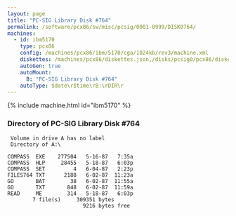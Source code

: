 ```yaml
---
layout: page
title: "PC-SIG Library Disk #764"
permalink: /software/pcx86/sw/misc/pcsig/0001-0999/DISK0764/
machines:
  - id: ibm5170
    type: pcx86
    config: /machines/pcx86/ibm/5170/cga/1024kb/rev3/machine.xml
    diskettes: /machines/pcx86/diskettes.json,/disks/pcsig0/pcx86/diskettes.json
    autoGen: true
    autoMount:
      B: "PC-SIG Library Disk #764"
    autoType: $date\r$time\rB:\rDIR\r
---
```


{% include machine.html id="ibm5170" %}

### Directory of PC-SIG Library Disk #764

     Volume in drive A has no label
     Directory of A:\

    COMPASS  EXE    277504   5-16-87   7:35a
    COMPASS  HLP     28455   5-18-87   6:03p
    COMPASS  SET         4   6-04-87   2:23p
    FILES764 TXT      2188   6-02-87  11:23a
    GO       BAT        38   6-02-87  11:55a
    GO       TXT       848   6-02-87  11:59a
    READ     ME        314   5-18-87   6:03p
            7 file(s)     309351 bytes
                            9216 bytes free
